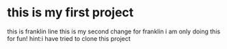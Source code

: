 # this is my first project
this is franklin line
this is my second change for franklin
i am only doing this for fun!
hint:i have tried to clone this project